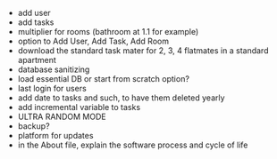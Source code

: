 - add user 
- add tasks
- multiplier for rooms (bathroom at 1.1 for example)
- option to Add User, Add Task, Add Room
- download the standard task mater for 2, 3, 4 flatmates in a standard apartment
- database sanitizing
- load essential DB or start from scratch option? 
- last login for users
- add date to tasks and such, to have them deleted yearly
- add incremental variable to tasks
- ULTRA RANDOM MODE
- backup?
- platform for updates
- in the About file, explain the software process and cycle of life